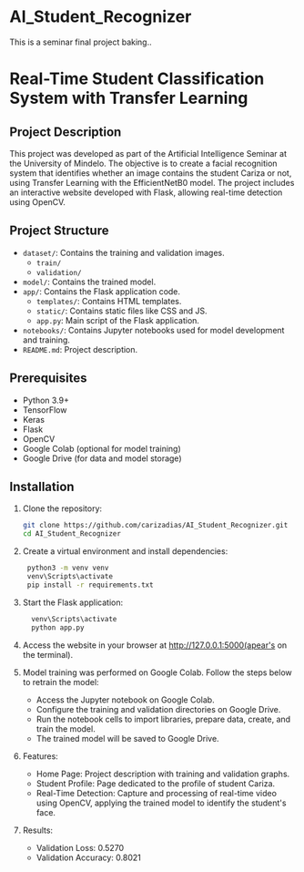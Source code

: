 # AI_Student_Recognizer
This is a seminar final project baking..
# Real-Time Student Classification System with Transfer Learning

## Project Description

This project was developed as part of the Artificial Intelligence Seminar at the University of Mindelo. The objective is to create a facial recognition system that identifies whether an image contains the student Cariza or not, using Transfer Learning with the EfficientNetB0 model. The project includes an interactive website developed with Flask, allowing real-time detection using OpenCV.

## Project Structure

- `dataset/`: Contains the training and validation images.
  - `train/`
  - `validation/`
- `model/`: Contains the trained model.
- `app/`: Contains the Flask application code.
  - `templates/`: Contains HTML templates.
  - `static/`: Contains static files like CSS and JS.
  - `app.py`: Main script of the Flask application.
- `notebooks/`: Contains Jupyter notebooks used for model development and training.
- `README.md`: Project description.

## Prerequisites

- Python 3.9+
- TensorFlow
- Keras
- Flask
- OpenCV
- Google Colab (optional for model training)
- Google Drive (for data and model storage)

## Installation

1. Clone the repository:

   ```bash
   git clone https://github.com/carizadias/AI_Student_Recognizer.git
   cd AI_Student_Recognizer
   ```
2. Create a virtual environment and install dependencies:

   ```bash
    python3 -m venv venv
    venv\Scripts\activate
    pip install -r requirements.txt
   ```

3. Start the Flask application:
   ```bash
     venv\Scripts\activate
     python app.py
   ```
5. Access the website in your browser at http://127.0.0.1:5000(apear's on the terminal).
   
7. Model training was performed on Google Colab. Follow the steps below to retrain the model:
   - Access the Jupyter notebook on Google Colab.
   - Configure the training and validation directories on Google Drive.
   - Run the notebook cells to import libraries, prepare data, create, and train the model.
   - The trained model will be saved to Google Drive.

8. Features:
   - Home Page: Project description with training and validation graphs.
   - Student Profile: Page dedicated to the profile of student Cariza.
   - Real-Time Detection: Capture and processing of real-time video using OpenCV, applying the trained model to identify the student's face.
  
9. Results:
   - Validation Loss: 0.5270
   - Validation Accuracy: 0.8021
